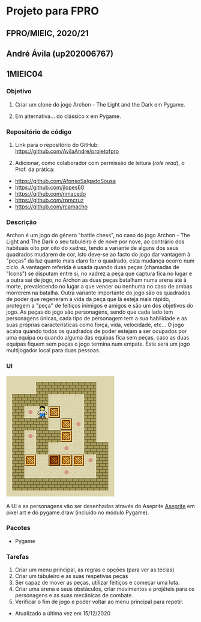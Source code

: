 # Projeto para FPRO
## FPRO/MIEIC, 2020/21
## André Ávila (up202006767)
## 1MIEIC04

### Objetivo

1. Criar um clone do jogo Archon - The Light and the Dark em Pygame.

2. Em alternativa... do clássico x em Pygame.

### Repositório de código

1) Link para o repositório do GitHub: https://github.com/AvilaAndre/projetofpro

2) Adicionar, como colaborador com permissão de leitura (*role read*), o Prof. da prática:

- https://github.com/AfonsoSalgadoSousa
- https://github.com/jlopes60
- https://github.com/nmacedo
- https://github.com/rpmcruz
- https://github.com/rcamacho

### Descrição

Archon é um jogo do género "battle chess", no caso do jogo Archon - The Light and The Dark o seu tabuleiro é de nove por nove, ao contrário dos habituais oito por oito do xadrez, tendo a variante de alguns dos seus quadrados mudarem de cor, isto deve-se ao facto do jogo dar vantagem à "peças" da luz quanto mais claro for o quadrado, esta mudança ocorre num ciclo.
A vantagem referida é usada quando duas peças (chamadas de "Icons") se disputam entre si, no xadrez a peça que captura fica no lugar e a outra sai de jogo, no Archon as duas peças batalham numa arena até à morte, prevalecendo no lugar a que vencer ou nenhuma no caso de ambas morrerem na batalha. Outra variante importante do jogo são os quadrados de poder que regeneram a vida da peça que lá esteja mais rápido, protegem a "peça" de feitiços inimigos e amigos e são um dos objetivos do jogo.
As peças do jogo são personagens, sendo que cada lado tem personagens únicas, cada tipo de personagem tem a sua habilidade e as suas próprias características como força, vida, velocidade, etc...
O jogo acaba quando todos os quadrados de poder estejam a ser ocupados por uma equipa ou quando alguma das equipas fica sem peças, caso as duas equipas fiquem sem peças o jogo termina num empate.
Este será um jogo multijogador local para duas pessoas.

### UI

![UI](https://github.com/fpro-feup/public/blob/master/recitas/ui.png)

A UI e as personagens vão ser desenhadas através do Aseprite [Aseprite](https://www.aseprite.org/) em pixel art e do pygame.draw (incluído no módulo Pygame).

### Pacotes

- Pygame

### Tarefas

1. Criar um menu principal, as regras e opções (para ver as teclas)
2. Criar um tabuleiro e as suas respetivas peças
3. Ser capaz de mover as peças, utilizar feitiços e começar uma luta.
4. Criar uma arena e seus obstáculos, criar movimentos e projéteis para os personagens e as suas mecânicas de combate.
5. Verificar o fim de jogo e poder voltar ao menu principal para repetir.

- Atualizado a última vez em 15/12/2020
